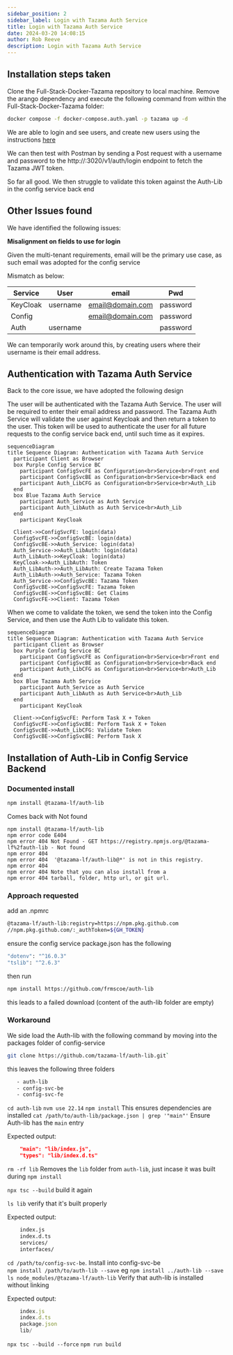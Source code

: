```yaml
---
sidebar_position: 2
sidebar_label: Login with Tazama Auth Service
title: Login with Tazama Auth Service
date: 2024-03-20 14:08:15
author: Rob Reeve
description: Login with Tazama Auth Service
---
```


## Installation steps taken

Clone the Full-Stack-Docker-Tazama repository to local machine. Remove the arango dependency and  execute the following command from within the Full-Stack-Docker-Tazama folder:

```bash
docker compose -f docker-compose.auth.yaml -p tazama up -d
```

We are able to login and see users, and create new users using the instructions [here](https://github.com/tazama-lf/docs/blob/dev/Guides/keycloak-operator.md)

We can then test with Postman by sending a Post request with a username and password to the http://<hostname>:3020/v1/auth/login endpoint to fetch the Tazama JWT token.

So far all good. We then struggle to validate this token against the Auth-Lib in the config service back end

## Other Issues found

We have identified the following issues:

**Misalignment on fields to use for login**

Given the multi-tenant requirements, email will be the primary use case, as such email was adopted for the config service

Mismatch as below:

|  Service  | User     | email            | Pwd      |
|-----------|----------|------------------|----------|
| KeyCloak  | username | email@domain.com | password |
| Config    |          | email@domain.com | password |
| Auth      | username |                  | password |

We can temporarily work around this, by creating users where their username is their email address.

## Authentication with Tazama Auth Service

Back to the core issue, we have adopted the following design

The user will be authenticated with the Tazama Auth Service. The user will be required to enter their email address and password. The Tazama Auth Service will validate the user against Keycloak and then return a token to the user. This token will be used to authenticate the user for all future requests to the config service back end, until such time as it expires.

```mermaid
sequenceDiagram
title Sequence Diagram: Authentication with Tazama Auth Service
  participant Client as Browser
  box Purple Config Service BC
    participant ConfigSvcFE as Configuration<br>Service<br>Front end
    participant ConfigSvcBE as Configuration<br>Service<br>Back end
    participant Auth_LibCFG as Configuration<br>Service<br>Auth_Lib
  end
  box Blue Tazama Auth Service
    participant Auth_Service as Auth Service
    participant Auth_LibAuth as Auth Service<br>Auth_Lib
  end
    participant KeyCloak

  Client->>ConfigSvcFE: login(data)
  ConfigSvcFE->>ConfigSvcBE: login(data)
  ConfigSvcBE->>Auth_Service: login(data)
  Auth_Service->>Auth_LibAuth: login(data)
  Auth_LibAuth->>KeyCloak: login(data)
  KeyCloak->>Auth_LibAuth: Token
  Auth_LibAuth->>Auth_LibAuth: Create Tazama Token
  Auth_LibAuth->>Auth_Service: Tazama Token
  Auth_Service->>ConfigSvcBE: Tazama Token
  ConfigSvcBE->>ConfigSvcFE: Tazama Token
  ConfigSvcBE->>ConfigSvcBE: Get Claims
  ConfigSvcFE->>Client: Tazama Token
```

When we come to validate the token, we send the token into the Config Service, and then use the Auth Lib to validate this token.

```mermaid
sequenceDiagram
title Sequence Diagram: Authentication with Tazama Auth Service
  participant Client as Browser
  box Purple Config Service BC
    participant ConfigSvcFE as Configuration<br>Service<br>Front end
    participant ConfigSvcBE as Configuration<br>Service<br>Back end
    participant Auth_LibCFG as Configuration<br>Service<br>Auth_Lib
  end
  box Blue Tazama Auth Service
    participant Auth_Service as Auth Service
    participant Auth_LibAuth as Auth Service<br>Auth_Lib
  end
    participant KeyCloak

  Client->>ConfigSvcFE: Perform Task X + Token
  ConfigSvcFE->>ConfigSvcBE: Perform Task X + Token
  ConfigSvcBE->>Auth_LibCFG: Validate Token
  ConfigSvcBE->>ConfigSvcBE: Perform Task X
```

## Installation of Auth-Lib in Config Service Backend

### Documented install

```bash
npm install @tazama-lf/auth-lib
```
Comes back with Not found

```
npm install @tazama-lf/auth-lib
npm error code E404
npm error 404 Not Found - GET https://registry.npmjs.org/@tazama-lf%2fauth-lib - Not found
npm error 404
npm error 404  '@tazama-lf/auth-lib@*' is not in this registry.
npm error 404
npm error 404 Note that you can also install from a
npm error 404 tarball, folder, http url, or git url.
```

### Approach requested

add an .npmrc

```bash
@tazama-lf/auth-lib:registry=https://npm.pkg.github.com
//npm.pkg.github.com/:_authToken=${GH_TOKEN}
```

ensure the config service package.json has the following

```bash
"dotenv": "^16.0.3"
"tslib": "^2.6.3"
```

then run

```bash
npm install https://github.com/frmscoe/auth-lib
```

this leads to a failed download (content of the auth-lib folder are empty)

### Workaround

We side load the Auth-lib with the following command by moving into the packages folder of config-service

```bash
git clone https://github.com/tazama-lf/auth-lib.git`
```

this leaves the following three folders

```bash
   - auth-lib
   - config-svc-be
   - config-svc-fe
```

```cd auth-lib```
```nvm use 22.14```
```npm install``` This ensures dependencies are installed
```cat /path/to/auth-lib/package.json | grep '"main"'``` Ensure Auth-lib has the `main` entry

Expected output:
```json
	"main": "lib/index.js",
	"types": "lib/index.d.ts"
```

```rm -rf lib``` Removes the `lib` folder from `auth-lib`, just incase it was built during `npm install`

```npx tsc --build``` build it again

```ls lib``` verify that it's built properly

Expected output:
```bash
	index.js
	index.d.ts
	services/
	interfaces/
```

```cd /path/to/config-svc-be```. Install into config-svc-be  
```npm install /path/to/auth-lib --save``` eg ```npm install ../auth-lib --save```  
```ls node_modules/@tazama-lf/auth-lib``` Verify that auth-lib is installed without linking  
 
Expected output:  
```ts
	index.js
	index.d.ts
	package.json
	lib/
```
```npx tsc --build --force```
```npm run build```

